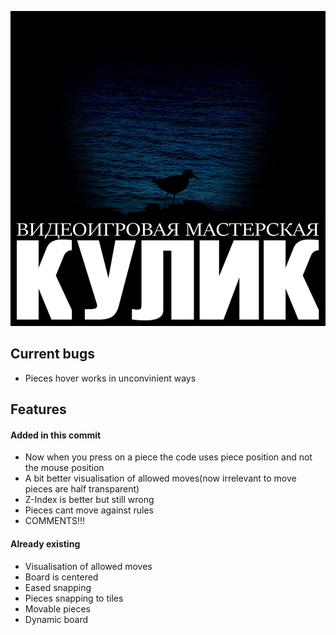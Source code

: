 ![](./media/kulik.jpg)

## Current bugs
- Pieces hover works in unconvinient ways

## Features
#### Added in this commit
- Now when you press on a piece the code uses piece position and not the mouse position
- A bit better visualisation of allowed moves(now irrelevant to move pieces are half transparent)
- Z-Index is better but still wrong
- Pieces cant move against rules
- COMMENTS!!!

#### Already existing
- Visualisation of allowed moves
- Board is centered
- Eased snapping
- Pieces snapping to tiles
- Movable pieces
- Dynamic board
